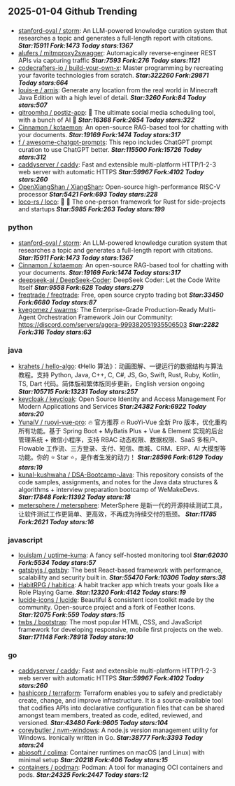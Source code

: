 ## 2025-01-04 Github Trending

### 
* [stanford-oval / storm](https://github.com/stanford-oval/storm): An LLM-powered knowledge curation system that researches a topic and generates a full-length report with citations. ***Star:15911 Fork:1473 Today stars:1367***
* [alufers / mitmproxy2swagger](https://github.com/alufers/mitmproxy2swagger): Automagically reverse-engineer REST APIs via capturing traffic ***Star:7593 Fork:276 Today stars:1121***
* [codecrafters-io / build-your-own-x](https://github.com/codecrafters-io/build-your-own-x): Master programming by recreating your favorite technologies from scratch. ***Star:322260 Fork:29871 Today stars:664***
* [louis-e / arnis](https://github.com/louis-e/arnis): Generate any location from the real world in Minecraft Java Edition with a high level of detail. ***Star:3260 Fork:84 Today stars:507***
* [gitroomhq / postiz-app](https://github.com/gitroomhq/postiz-app): 📨 The ultimate social media scheduling tool, with a bunch of AI 🤖 ***Star:16368 Fork:2654 Today stars:322***
* [Cinnamon / kotaemon](https://github.com/Cinnamon/kotaemon): An open-source RAG-based tool for chatting with your documents. ***Star:19169 Fork:1474 Today stars:317***
* [f / awesome-chatgpt-prompts](https://github.com/f/awesome-chatgpt-prompts): This repo includes ChatGPT prompt curation to use ChatGPT better. ***Star:115500 Fork:15726 Today stars:312***
* [caddyserver / caddy](https://github.com/caddyserver/caddy): Fast and extensible multi-platform HTTP/1-2-3 web server with automatic HTTPS ***Star:59967 Fork:4102 Today stars:260***
* [OpenXiangShan / XiangShan](https://github.com/OpenXiangShan/XiangShan): Open-source high-performance RISC-V processor ***Star:5421 Fork:693 Today stars:228***
* [loco-rs / loco](https://github.com/loco-rs/loco): 🚂 🦀 The one-person framework for Rust for side-projects and startups ***Star:5985 Fork:263 Today stars:199***

### python
* [stanford-oval / storm](https://github.com/stanford-oval/storm): An LLM-powered knowledge curation system that researches a topic and generates a full-length report with citations. ***Star:15911 Fork:1473 Today stars:1367***
* [Cinnamon / kotaemon](https://github.com/Cinnamon/kotaemon): An open-source RAG-based tool for chatting with your documents. ***Star:19169 Fork:1474 Today stars:317***
* [deepseek-ai / DeepSeek-Coder](https://github.com/deepseek-ai/DeepSeek-Coder): DeepSeek Coder: Let the Code Write Itself ***Star:9558 Fork:628 Today stars:279***
* [freqtrade / freqtrade](https://github.com/freqtrade/freqtrade): Free, open source crypto trading bot ***Star:33450 Fork:6680 Today stars:87***
* [kyegomez / swarms](https://github.com/kyegomez/swarms): The Enterprise-Grade Production-Ready Multi-Agent Orchestration Framework Join our Community: https://discord.com/servers/agora-999382051935506503 ***Star:2282 Fork:316 Today stars:63***

### java
* [krahets / hello-algo](https://github.com/krahets/hello-algo): 《Hello 算法》：动画图解、一键运行的数据结构与算法教程。支持 Python, Java, C++, C, C#, JS, Go, Swift, Rust, Ruby, Kotlin, TS, Dart 代码。简体版和繁体版同步更新，English version ongoing ***Star:105715 Fork:13231 Today stars:257***
* [keycloak / keycloak](https://github.com/keycloak/keycloak): Open Source Identity and Access Management For Modern Applications and Services ***Star:24382 Fork:6922 Today stars:20***
* [YunaiV / ruoyi-vue-pro](https://github.com/YunaiV/ruoyi-vue-pro): 🔥 官方推荐 🔥 RuoYi-Vue 全新 Pro 版本，优化重构所有功能。基于 Spring Boot + MyBatis Plus + Vue & Element 实现的后台管理系统 + 微信小程序，支持 RBAC 动态权限、数据权限、SaaS 多租户、Flowable 工作流、三方登录、支付、短信、商城、CRM、ERP、AI 大模型等功能。你的 ⭐️ Star ⭐️，是作者生发的动力！ ***Star:28596 Fork:6129 Today stars:19***
* [kunal-kushwaha / DSA-Bootcamp-Java](https://github.com/kunal-kushwaha/DSA-Bootcamp-Java): This repository consists of the code samples, assignments, and notes for the Java data structures & algorithms + interview preparation bootcamp of WeMakeDevs. ***Star:17848 Fork:11392 Today stars:18***
* [metersphere / metersphere](https://github.com/metersphere/metersphere): MeterSphere 是新一代的开源持续测试工具，让软件测试工作更简单、更高效，不再成为持续交付的瓶颈。 ***Star:11785 Fork:2621 Today stars:16***

### javascript
* [louislam / uptime-kuma](https://github.com/louislam/uptime-kuma): A fancy self-hosted monitoring tool ***Star:62030 Fork:5534 Today stars:57***
* [gatsbyjs / gatsby](https://github.com/gatsbyjs/gatsby): The best React-based framework with performance, scalability and security built in. ***Star:55470 Fork:10306 Today stars:38***
* [HabitRPG / habitica](https://github.com/HabitRPG/habitica): A habit tracker app which treats your goals like a Role Playing Game. ***Star:12320 Fork:4142 Today stars:19***
* [lucide-icons / lucide](https://github.com/lucide-icons/lucide): Beautiful & consistent icon toolkit made by the community. Open-source project and a fork of Feather Icons. ***Star:12075 Fork:559 Today stars:15***
* [twbs / bootstrap](https://github.com/twbs/bootstrap): The most popular HTML, CSS, and JavaScript framework for developing responsive, mobile first projects on the web. ***Star:171148 Fork:78918 Today stars:10***

### go
* [caddyserver / caddy](https://github.com/caddyserver/caddy): Fast and extensible multi-platform HTTP/1-2-3 web server with automatic HTTPS ***Star:59967 Fork:4102 Today stars:260***
* [hashicorp / terraform](https://github.com/hashicorp/terraform): Terraform enables you to safely and predictably create, change, and improve infrastructure. It is a source-available tool that codifies APIs into declarative configuration files that can be shared amongst team members, treated as code, edited, reviewed, and versioned. ***Star:43480 Fork:9605 Today stars:104***
* [coreybutler / nvm-windows](https://github.com/coreybutler/nvm-windows): A node.js version management utility for Windows. Ironically written in Go. ***Star:38777 Fork:3393 Today stars:24***
* [abiosoft / colima](https://github.com/abiosoft/colima): Container runtimes on macOS (and Linux) with minimal setup ***Star:20218 Fork:406 Today stars:15***
* [containers / podman](https://github.com/containers/podman): Podman: A tool for managing OCI containers and pods. ***Star:24325 Fork:2447 Today stars:12***
